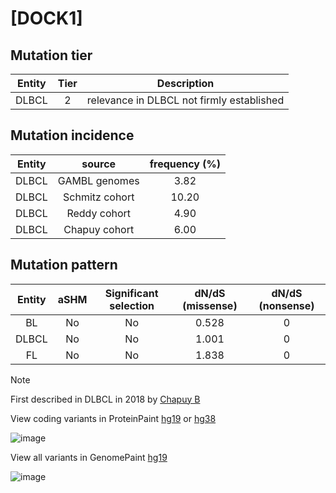 # [DOCK1]

## Mutation tier

|Entity|Tier|Description                              |
|:------:|:----:|-----------------------------------------|
|DLBCL |2   |relevance in DLBCL not firmly established|
## Mutation incidence

|Entity|source        |frequency (%)|
|:------:|:--------------:|:-------------:|
|DLBCL |GAMBL genomes | 3.82        |
|DLBCL |Schmitz cohort|10.20        |
|DLBCL |Reddy cohort  | 4.90        |
|DLBCL |Chapuy cohort | 6.00        |

## Mutation pattern

|Entity|aSHM|Significant selection|dN/dS (missense)|dN/dS (nonsense)|
|:------:|:----:|:---------------------:|:----------------:|:----------------:|
|BL    |No  |No                   |0.528           |0               |
|DLBCL |No  |No                   |1.001           |0               |
|FL    |No  |No                   |1.838           |0               |


> [!NOTE]
> First described in DLBCL in 2018 by [Chapuy B](https://pubmed.ncbi.nlm.nih.gov/29713087)

View coding variants in ProteinPaint [hg19](https://www.bcgsc.ca/downloads/morinlab/GAMBL/test/genes/DOCK1_protein.html)  or [hg38](https://www.bcgsc.ca/downloads/morinlab/GAMBL/test/genes/DOCK1_protein_hg38.html)

![image](../../images/proteinpaint/DOCK1_NM_001380.svg)

View all variants in GenomePaint [hg19](https://www.bcgsc.ca/downloads/morinlab/GAMBL/test/genes/DOCK1.html)

![image](../../images/proteinpaint/DOCK1.svg)

